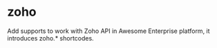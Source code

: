 # zoho
Add supports to work with Zoho API in Awesome Enterprise platform, it introduces zoho.* shortcodes.
